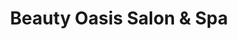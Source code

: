 ---
title: "Beauty Oasis Salon & Spa"
url: /valdosta/beauty-oasis-salon-and-spa/
shop: hairdresser
---